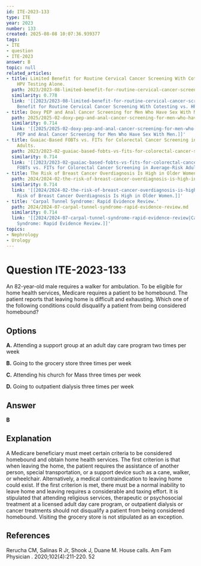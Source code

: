 ```yaml
---
id: ITE-2023-133
type: ITE
year: 2023
number: 133
created: 2025-08-08 10:07:36.939377
tags:
- ITE
- question
- ITE-2023
answer: B
topic: null
related_articles:
- title: Limited Benefit for Routine Cervical Cancer Screening With Cotesting vs.
    HPV Testing Alone.
  path: 2023/2023-08-limited-benefit-for-routine-cervical-cancer-screening-with-c.md
  similarity: 0.778
  link: '[[2023/2023-08-limited-benefit-for-routine-cervical-cancer-screening-with-c|Limited
    Benefit for Routine Cervical Cancer Screening With Cotesting vs. HPV Testing Alone.]]'
- title: Doxy PEP and Anal Cancer Screening for Men Who Have Sex With Men.
  path: 2025/2025-02-doxy-pep-and-anal-cancer-screening-for-men-who-have-sex-with.md
  similarity: 0.714
  link: '[[2025/2025-02-doxy-pep-and-anal-cancer-screening-for-men-who-have-sex-with|Doxy
    PEP and Anal Cancer Screening for Men Who Have Sex With Men.]]'
- title: Guaiac-Based FOBTs vs. FITs for Colorectal Cancer Screening in Average-Risk
    Adults.
  path: 2023/2023-02-guaiac-based-fobts-vs-fits-for-colorectal-cancer-screening-i.md
  similarity: 0.714
  link: '[[2023/2023-02-guaiac-based-fobts-vs-fits-for-colorectal-cancer-screening-i|Guaiac-Based
    FOBTs vs. FITs for Colorectal Cancer Screening in Average-Risk Adults.]]'
- title: The Risk of Breast Cancer Overdiagnosis Is High in Older Women.
  path: 2024/2024-02-the-risk-of-breast-cancer-overdiagnosis-is-high-in-older-wom.md
  similarity: 0.714
  link: '[[2024/2024-02-the-risk-of-breast-cancer-overdiagnosis-is-high-in-older-wom|The
    Risk of Breast Cancer Overdiagnosis Is High in Older Women.]]'
- title: 'Carpal Tunnel Syndrome: Rapid Evidence Review.'
  path: 2024/2024-07-carpal-tunnel-syndrome-rapid-evidence-review.md
  similarity: 0.714
  link: '[[2024/2024-07-carpal-tunnel-syndrome-rapid-evidence-review|Carpal Tunnel
    Syndrome: Rapid Evidence Review.]]'
topics:
- Nephrology
- Urology
---
```


# Question ITE-2023-133

An 82-year-old male requires a walker for ambulation. To be eligible for home health services, Medicare requires a patient to be homebound. The patient reports that leaving home is difficult and exhausting. Which one of the following conditions could disqualify a patient from being considered homebound?

## Options

**A.** Attending a support group at an adult day care program two times per week

**B.** Going to the grocery store three times per week

**C.** Attending his church for Mass three times per week

**D.** Going to outpatient dialysis three times per week

## Answer

**B**

## Explanation

A Medicare beneficiary must meet certain criteria to be considered homebound and obtain home health services. The first criterion is that when leaving the home, the patient requires the assistance of another person, special transportation, or a support device such as a cane, walker, or wheelchair. Alternatively, a medical contraindication to leaving home could exist. If the first criterion is met, there must be a normal inability to leave home and leaving requires a considerable and taxing effort. It is stipulated that attending religious services, therapeutic or psychosocial treatment at a licensed adult day care program, or outpatient dialysis or cancer treatments should not disqualify a patient from being considered homebound. Visiting the grocery store is not stipulated as an exception.

## References

Rerucha CM, Salinas R Jr, Shook J, Duane M. House calls. Am Fam Physician . 2020;102(4):211-220. 52
